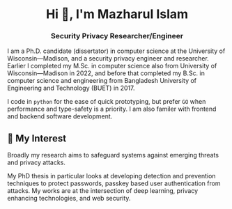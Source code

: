 <h1 align="center">Hi 👋, I'm Mazharul Islam</h1>
<h3 align="center">Security Privacy Researcher/Engineer</h3>

I am a Ph.D. candidate (dissertator) in computer science at the University of Wisconsin—Madison, and a security privacy engineer and researcher. 
Earlier I completed my M.Sc. in computer science also from University of Wisconsin—Madison in 2022, and before that completed my B.Sc. in computer science and engineering from Bangladesh University of Engineering and Technology (BUET) in 2017. 

I code in <code>python</code> for the ease of quick prototyping, but prefer  <code>GO</code> when performance and type-safety is a priority. I am also familer with frontend and backend software development. 

## 👀 My Interest
Broadly my research aims to safeguard systems against emerging threats and privacy attacks.

My PhD thesis in particular looks at developing detection and prevention techniques to protect passwords, passkey based user authentication from attacks. 
My works are at the intersection of deep learning, privacy enhancing technologies, and web security.



<!-- https://rahuldkjain.github.io/gh-profile-readme-generator/ -->
